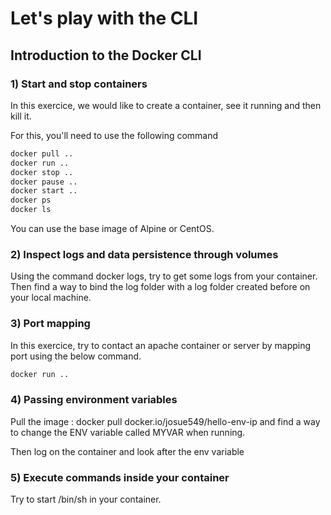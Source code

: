 # Let's play with the CLI

## Introduction to the Docker CLI

### 1) Start and stop containers

In this exercice, we would like to create a container, see it running and then kill it.

For this, you'll need to use the following command

``` bash
docker pull ..
docker run ..
docker stop ..
docker pause ..
docker start ..
docker ps
docker ls
```

You can use the base image of Alpine or CentOS.

### 2) Inspect logs and data persistence through volumes

Using the command docker logs, try to get some logs from your container.
Then find a way to bind the log folder with a log folder created before on your local machine.

### 3) Port mapping

In this exercice, try to contact an apache container or server by mapping port using the below command.

``` bash
docker run ..
```

### 4) Passing environment variables

Pull the image : docker pull docker.io/josue549/hello-env-ip and find a way to change the ENV variable called MYVAR when running.

Then log on the container and look after the env variable

### 5) Execute commands inside your container

Try to start /bin/sh in your container.

